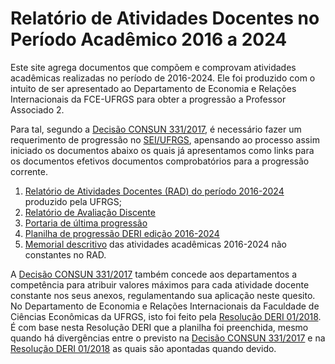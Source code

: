 # Relatório de Atividades Docentes no Período Acadêmico 2016 a 2024

Este site agrega documentos que compõem e comprovam atividades acadêmicas realizadas no período de 2016-2024.  Ele foi produzido com o intuito de ser apresentado ao Departamento de Economia e Relações Internacionais da FCE-UFRGS para obter a progressão a Professor Associado 2.

Para tal, segundo a [Decisão CONSUN 331/2017](https://www.ufrgs.br/cppd/wp-content/uploads/Dec331-17-Normas-de-progressao-e-promocao-docente-Modificada-outubro-2023.pdf), é necessário fazer um requerimento de progressão no [SEI/UFRGS](https://sei.ufrgs.br/), apensando ao processo assim iniciado os documentos abaixo os quais já apresentamos como links para os documentos efetivos documentos comprobatórios para a progressão corrente. 

1. [Relatório de Atividades Docentes (RAD) do período 2016-2024](https://github.com/ecompfin-ufrgs/progressao_promocao_ufrgs/blob/main/Associado1-2/rad-2016-2024.pdf) produzido pela UFRGS;
2. [Relatório de Avaliação Discente]()
3. [Portaria de última progressão]()
4. [Planilha de progressão DERI edição 2016-2024](https://github.com/ecompfin-ufrgs/progressao_promocao_ufrgs/blob/main/Associado1-2/Planilha_DepEconomiaRelacoesInternacionais-Associado1-2-nelson.xlsx)
5. [Memorial descritivo](memorial2016-2024.md)  das atividades acadêmicas 2016-2024 não constantes no RAD.

A  [Decisão CONSUN 331/2017](https://www.ufrgs.br/cppd/wp-content/uploads/Dec331-17-Normas-de-progressao-e-promocao-docente-Modificada-outubro-2023.pdf) também concede aos departamentos a competência para atribuir valores máximos para cada atividade docente constante nos seus anexos, regulamentando sua aplicação neste quesito.  No Departamento de Economia e Relações Internacionais da Faculdade de Ciências Econômicas da UFRGS, isto foi feito pela [Resolução DERI 01/2018](https://www.ufrgs.br/cppd/wp-content/uploads/Resolucao_DepEconomiaRela%C3%A7%C3%B5esInternacionais.pdf). É com base nesta Resolução DERI que a planilha foi preenchida, mesmo quando há divergências entre o previsto na [Decisão CONSUN 331/2017](https://www.ufrgs.br/cppd/wp-content/uploads/Dec331-17-Normas-de-progressao-e-promocao-docente-Modificada-outubro-2023.pdf) e na  [Resolução DERI 01/2018](https://www.ufrgs.br/cppd/wp-content/uploads/Resolucao_DepEconomiaRela%C3%A7%C3%B5esInternacionais.pdf) as quais são apontadas quando devido.



